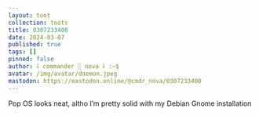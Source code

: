 ```yaml
---
layout: toot
collection: toots
title: 0307233400
date: 2024-03-07
published: true
tags: []
pinned: false
author: ⸸ commander ░ nova ⸸ :~$
avatar: /img/avatar/daemon.jpeg
mastodon: https://mastodon.online/@cmdr_nova/0307233400
---
```


Pop OS looks neat, altho I’m pretty solid with my Debian Gnome installation
